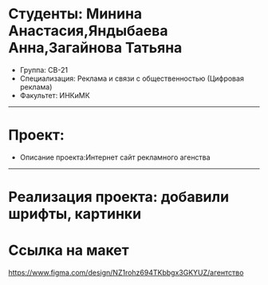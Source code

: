 # Студенты: Минина Анастасия,Яндыбаева Анна,Загайнова Татьяна
- Группа: СВ-21
- Специализация: Реклама и связи с общественностью (Цифровая реклама)
- Факультет: ИНКиМК
---
# Проект: 
- Описание проекта:Интернет сайт рекламного агенства
---
# Реализация проекта: добавили шрифты, картинки
# Ссылка на макет 
https://www.figma.com/design/NZ1rohz694TKbbgx3GKYUZ/агентство